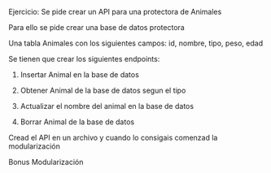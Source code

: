 Ejercicio: Se pide crear un API para una protectora de Animales

Para ello se pide crear una base de datos protectora

Una tabla Animales con los siguientes campos: id, nombre, tipo, peso, edad

Se tienen que crear los siguientes endpoints:

  1. Insertar Animal en la base de datos

  2. Obtener Animal de la base de datos segun el tipo

  3. Actualizar el nombre del animal en la base de datos

  4. Borrar Animal de la base de datos

Cread el API en un archivo y cuando lo consigais comenzad la modularización

Bonus Modularización
